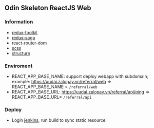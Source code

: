 ## Odin Skeleton ReactJS Web

### Information
- [redux-toolkit](https://redux-toolkit.js.org/)
- [redux-saga](https://redux-saga.js.org/)
- [react-router-dom](https://reactrouter.com/web/guides/quick-start)
- [scss](https://sass-lang.com/)
- [structure](https://medium.com/@alexmngn/how-to-better-organize-your-react-applications-2fd3ea1920f1)

### Enviroment
- REACT_APP_BASE_NAME: support deploy webapp with subdomain; example: https://uudai.zalopay.vn/referral/web => REACT_APP_BASE_NAME = `/referral/web`
- REACT_APP_BASE_URL: https://uudai.zalopay.vn/referral/api/ping => REACT_APP_BASE_URL= `/referral/api`

### Deploy
- Login [jenkins](https://jenkins.zalopay.vn/job/ERIS/job/odin-web-static/job/qc/build?delay=0sec), run build to sync static resource
